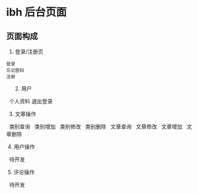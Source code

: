 # ibh 后台页面
## 页面构成

  1. 登录/注册页
 
    登录
    忘记密码
    注册
    
  
  2. 用户
  
    个人资料
    退出登录
   
  3. 文章操作
  
   类别查询
   类别增加
   类别修改
   类别删除
   文章查询
   文章修改
   文章增加
   文章删除
   
  4. 用户操作
  
    待开发
  
  5. 评论操作
  
    待开发
